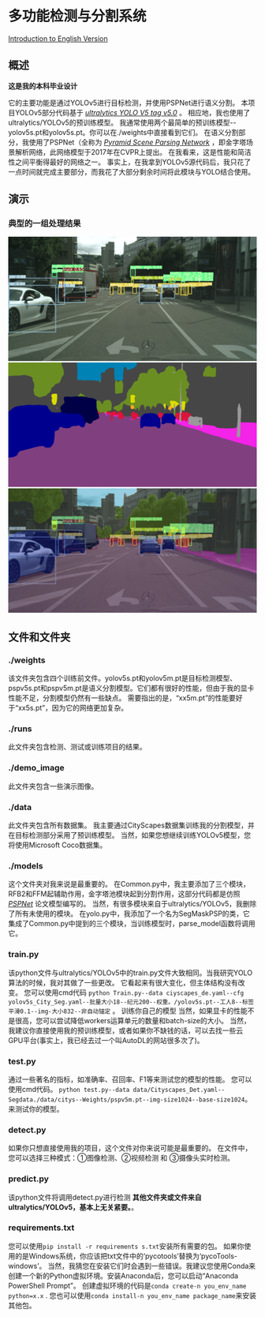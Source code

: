 # 多功能检测与分割系统
 
[Introduction to English Version](https://github.com/Cheng0829/yolov5-segmentation-car-person/blob/master/README.md)

## 概述
 
**这是我的本科毕业设计**

它的主要功能是通过YOLOv5进行目标检测，并使用PSPNet进行语义分割。
本项目YOLOv5部分代码基于 *[ultralytics YOLO V5 tag v5.0](https://github.com/ultralytics/yolov5)* 。
相应地，我也使用了ultralytics/YOLOv5的预训练模型。
我通常使用两个最简单的预训练模型--yolov5s.pt和yolov5s.pt。你可以在./weights中直接看到它们。
在语义分割部分，我使用了PSPNet（全称为 *[Pyramid Scene Parsing Network](https://arxiv.org/abs/1612.01105)*
，即金字塔场景解析网络，此网络模型于2017年在CVPR上提出。
在我看来，这是性能和简洁性之间平衡得最好的网络之一。
事实上，在我拿到YOLOv5源代码后，我只花了一点时间就完成主要部分，而我花了大部分剩余时间将此模块与YOLO结合使用。

## 演示

### 典型的一组处理结果

![](demo_image/38.png)
![](demo_image/39.png)
![](demo_image/40.png)

## 文件和文件夹

### ./weights

该文件夹包含四个训练前文件。yolov5s.pt和yolov5m.pt是目标检测模型、pspv5s.pt和pspv5m.pt是语义分割模型。它们都有很好的性能，但由于我的显卡性能不足，分割模型仍然有一些缺点。
需要指出的是，“xx5m.pt”的性能要好于“xx5s.pt”，因为它的网络更加复杂。

### ./runs

此文件夹包含检测、测试或训练项目的结果。

### ./demo_image

此文件夹包含一些演示图像。

### ./data

此文件夹包含所有数据集。 我主要通过CityScapes数据集训练我的分割模型，并在目标检测部分采用了预训练模型。
当然，如果您想继续训练YOLOv5模型，您将使用Microsoft Coco数据集。

### ./models

这个文件夹对我来说是最重要的。
在Common.py中，我主要添加了三个模块，RFB2和FFM起辅助作用，金字塔池模块起到分割作用，这部分代码都是仿照 *[PSPNet](https://arxiv.org/abs/1612.01105)* 论文模型编写的。
当然，有很多模块来自于ultralytics/YOLOv5，我删除了所有未使用的模块。
在yolo.py中，我添加了一个名为SegMaskPSP的类，它集成了Common.py中提到的三个模块，当训练模型时，parse_model函数将调用它。

### train.py

该python文件与ultralytics/YOLOv5中的train.py文件大致相同。当我研究YOLO算法的时候，我对其做了一些更改。
它看起来有很大变化，但主体结构没有改变。
您可以使用cmd代码
`python Train.py--data ciyscapes_de.yaml--cfg yolov5s_City_Seg.yaml--批量大小18--纪元200--权重。/yolov5s.pt--工人8--标签平滑0.1--img-大小832--非自动锚定`
。
训练你自己的模型
当然，如果显卡的性能不是很高，您可以尝试降低workers运算单元的数量和batch-size的大小。
当然，我建议你直接使用我的预训练模型，或者如果你不缺钱的话，可以去找一些云GPU平台(事实上，我已经去过一个叫AutoDL的网站很多次了)。

### test.py

通过一些著名的指标，如准确率、召回率、F1等来测试您的模型的性能。
您可以使用cmd代码。
`python test.py--data data/Cityscapes_Det.yaml--Segdata./data/citys--Weights/pspv5m.pt--img-size1024--base-size1024`。
来测试你的模型。

### detect.py

如果你只想直接使用我的项目，这个文件对你来说可能是最重要的。
在文件中，您可以选择三种模式：①图像检测、②视频检测 和 ③摄像头实时检测。

### predict.py

该python文件将调用detect.py进行检测
**其他文件夹或文件来自ultralytics/YOLOv5，基本上无关紧要。**。

### requirements.txt

您可以使用`pip install -r requirements s.txt`安装所有需要的包。
如果你使用的是Windows系统，你应该把txt文件中的‘pycotools’替换为‘pycoTools-windows’。
当然，我猜您在安装它们时会遇到一些错误。我建议您使用Conda来创建一个新的Python虚拟环境。安装Anaconda后，您可以启动“Anaconda PowerShell Prompt”。
创建虚拟环境的代码是`conda create-n you_env_name python=x.x` .
您也可以使用`conda install-n you_env_name package_name`来安装其他包。
